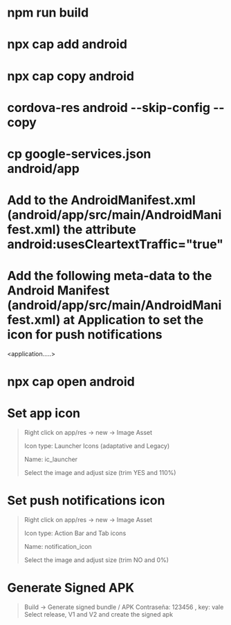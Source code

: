 # npm run build

# npx cap add android
# npx cap copy android

# cordova-res android --skip-config --copy

# cp google-services.json android/app

# Add to the AndroidManifest.xml (android/app/src/main/AndroidManifest.xml) the attribute android:usesCleartextTraffic="true"

# Add the following meta-data to the Android Manifest (android/app/src/main/AndroidManifest.xml) at Application to set the icon for push notifications

<application.....>
      <meta-data
          android:name="com.google.firebase.messaging.default_notification_icon"
          android:resource="@drawable/notification_icon" />

# npx cap open android

# Set app icon

> Right click on app/res -> new -> Image Asset
>
> Icon type: Launcher Icons (adaptative and Legacy)
>
> Name: ic_launcher
>
> Select the image and adjust size (trim YES and 110%)

# Set push notifications icon

> Right click on app/res -> new -> Image Asset
>
> Icon type: Action Bar and Tab icons
>
> Name: notification_icon
>
> Select the image and adjust size (trim NO and 0%)

# Generate Signed APK

> Build -> Generate signed bundle / APK
> Contraseña: 123456 , key: vale
> Select release, V1 and V2 and create the signed apk